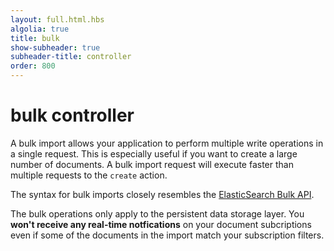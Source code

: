 ```yaml
---
layout: full.html.hbs
algolia: true
title: bulk
show-subheader: true
subheader-title: controller
order: 800
---
```


# bulk controller

A bulk import allows your application to perform multiple write operations in a single request.
This is especially useful if you want to create a large number of documents. A bulk import request will execute faster than multiple requests to the `create` action.

The syntax for bulk imports closely resembles the
[ElasticSearch Bulk API](https://www.elastic.co/guide/en/elasticsearch/reference/5.x/docs-bulk.html).

<aside class="warning">
The bulk operations only apply to the persistent data storage layer.
You <strong>won't receive any real-time notfications</strong> on your document subcriptions
even if some of the documents in the import match your subscription filters.
</aside>

